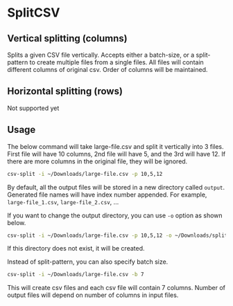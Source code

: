 # SplitCSV

## Vertical splitting (columns)
Splits a given CSV file vertically.
Accepts either a batch-size, or a split-pattern to create multiple files
from a single files. All files will contain different columns of original csv.
Order of columns will be maintained.

## Horizontal splitting (rows)

Not supported yet

## Usage

The below command will take large-file.csv and split it vertically into 3 files.
First file will have 10 columns, 2nd file will have 5, and the 3rd will have 12.
If there are more columns in the original file, they will be ignored.   

```bash
csv-split -i ~/Downloads/large-file.csv -p 10,5,12
```

By default, all the output files will be stored in a new directory called 
`output`. Generated file names will have index number appended. For example,
`large-file_1.csv`, `large-file_2.csv`, ...

If you want to change the output directory, you can use `-o` option as shown below.

 
```bash
csv-split -i ~/Downloads/large-file.csv -p 10,5,12 -o ~/Downloads/splitted-data/
```

If this directory does not exist, it will be created.

Instead of split-pattern, you can also specify batch size.

```bash
csv-split -i ~/Downloads/large-file.csv -b 7
```

This will create csv files and each csv file will contain 7 columns. Number of output files will
depend on number of columns in input files.